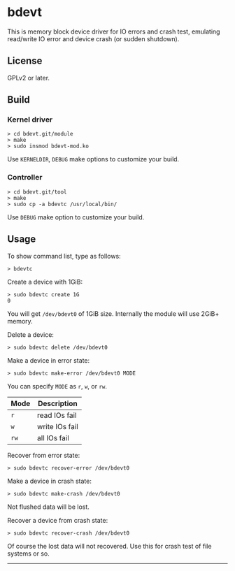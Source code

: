 # bdevt

This is memory block device driver for IO errors and crash test,
emulating read/write IO error and device crash (or sudden shutdown).

## License

GPLv2 or later.

## Build

### Kernel driver

```
> cd bdevt.git/module
> make
> sudo insmod bdevt-mod.ko
```

Use `KERNELDIR`, `DEBUG` make options to customize your build.

### Controller

```
> cd bdevt.git/tool
> make
> sudo cp -a bdevtc /usr/local/bin/
```

Use `DEBUG` make option to customize your build.

## Usage

To show command list, type as follows:
```
> bdevtc
```

Create a device with 1GiB:
```
> sudo bdevtc create 1G
0
```

You will get `/dev/bdevt0` of 1GiB size.
Internally the module will use 2GiB+ memory.

Delete a device:
```
> sudo bdevtc delete /dev/bdevt0
```

Make a device in error state:
```
> sudo bdevtc make-error /dev/bdevt0 MODE
```
You can specify `MODE` as `r`, `w`, or `rw`.

| Mode | Description    |
|------|----------------|
| `r`  | read IOs fail  |
| `w`  | write IOs fail |
| `rw` | all IOs fail   |

Recover from error state:
```
> sudo bdevtc recover-error /dev/bdevt0
```

Make a device in crash state:
```
> sudo bdevtc make-crash /dev/bdevt0
```

Not flushed data will be lost.

Recover a device from crash state:
```
> sudo bdevtc recover-crash /dev/bdevt0
```

Of course the lost data will not recovered.
Use this for crash test of file systems or so.

-----
